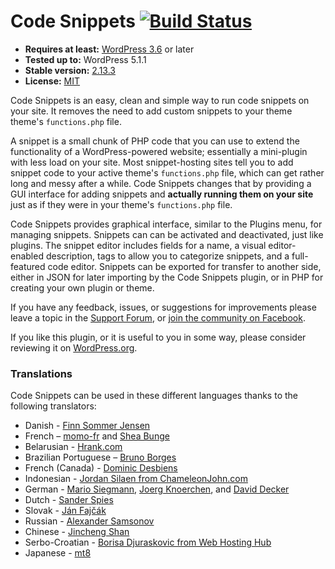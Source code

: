 # Code Snippets [![Build Status](https://travis-ci.org/sheabunge/code-snippets.png?branch=master)](https://travis-ci.org/sheabunge/code-snippets)

* __Requires at least:__ [WordPress 3.6](https://wordpress.org/download/) or later
* __Tested up to:__ WordPress 5.1.1
* __Stable version:__ [2.13.3](https://downloads.wordpress.org/plugin/code-snippets.latest-stable.zip)
* __License:__ [MIT](license.txt)

Code Snippets is an easy, clean and simple way to run code snippets on your site. It removes the need to add custom snippets to your theme theme's `functions.php` file.

A snippet is a small chunk of PHP code that you can use to extend the functionality of a WordPress-powered website; essentially a mini-plugin with less load on your site.
Most snippet-hosting sites tell you to add snippet code to your active theme's `functions.php` file, which can get rather long and messy after a while.
Code Snippets changes that by providing a GUI interface for adding snippets and **actually running them on your site** just as if they were in your theme's `functions.php` file.

Code Snippets provides graphical interface, similar to the Plugins menu, for managing snippets. Snippets can can be activated and deactivated, just like plugins. The snippet editor includes fields for a name, a visual editor-enabled description, tags to allow you to categorize snippets, and a full-featured code editor. Snippets can be exported for transfer to another side, either in JSON for later importing by the Code Snippets plugin, or in PHP for creating your own plugin or theme.

If you have any feedback, issues, or suggestions for improvements please leave a topic in the [Support Forum](https://wordpress.org/support/plugin/code-snippets), or [join the community on Facebook](https://facebook.com/groups/codesnippetsplugin).

If you like this plugin, or it is useful to you in some way, please consider reviewing it on [WordPress.org](https://wordpress.org/support/view/plugin-reviews/code-snippets).


### Translations

Code Snippets can be used in these different languages thanks to the following translators:

* Danish - [Finn Sommer Jensen](https://profiles.wordpress.org/finnsommer/)
* French – [momo-fr](http://www.momofr.net/) and [Shea Bunge](https://sheabunge.com)
* Belarusian - [Hrank.com](https://www.hrank.com)
* Brazilian Portuguese – [Bruno Borges](http://brunoborges.info)
* French (Canada) - [Dominic Desbiens](http://www.dominicdesbiens.com/)
* Indonesian - [Jordan Silaen from ChameleonJohn.com](https://www.chameleonjohn.com/)
* German - [Mario Siegmann](http://web-alltag.de/), [Joerg Knoerchen](http://www.sensorgrafie.de/), and [David Decker](http://deckerweb.de)
* Dutch - [Sander Spies](https://github.com/sander1)
* Slovak - [Ján Fajčák](http://wp.sk)
* Russian - [Alexander Samsonov](http://www.wordpressplugins.ru/administration/code-snippets.html)
* Chinese - [Jincheng Shan](http://shanjincheng.com)
* Serbo-Croatian - [Borisa Djuraskovic from Web Hosting Hub](http://www.webhostinghub.com/)
* Japanese - [mt8](http://mt8.biz/)
